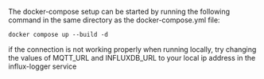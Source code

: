 The docker-compose setup can be started by running the following command in the same directory as the docker-compose.yml file:

`
docker compose up --build -d
`


if the connection is not working properly when running locally, try changing the values of MQTT_URL and INFLUXDB_URL to your local ip address in the influx-logger service
